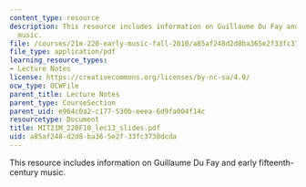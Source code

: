 ```yaml
---
content_type: resource
description: This resource includes information on Guillaume Du Fay and early fifteenth-century
  music.
file: /courses/21m-220-early-music-fall-2010/a85af248d2d8ba365e2f33fc3738dcda_MIT21M_220F10_lec13_slides.pdf
file_type: application/pdf
learning_resource_types:
- Lecture Notes
license: https://creativecommons.org/licenses/by-nc-sa/4.0/
ocw_type: OCWFile
parent_title: Lecture Notes
parent_type: CourseSection
parent_uid: e964c0a2-c177-530b-eeea-6d9fa004f14c
resourcetype: Document
title: MIT21M_220F10_lec13_slides.pdf
uid: a85af248-d2d8-ba36-5e2f-33fc3738dcda
---
```

This resource includes information on Guillaume Du Fay and early fifteenth-century music.